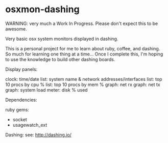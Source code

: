 osxmon-dashing
==============

WARNING: very much a Work In Progress. Please don't expect this to be awesome.

Very basic osx system monitors displayed in dashing.

This is a personal project for me to learn about ruby, coffee, and dashing. So much for learning one thing at a time...
Once I complete this, I'm hoping to use the knowledge to build other dashing boards.

Display panels:

clock: time/date
list: system name & network addresses/interfaces
list: top 10 procs by cpu %
list: top 10 procs by mem %
graph: net rx
graph: net tx
graph: system load
meter: disk % used

Dependencies:

ruby gems:
  - socket
  - usagewatch_ext

Dashing:
  see: http://dashing.io/
  
